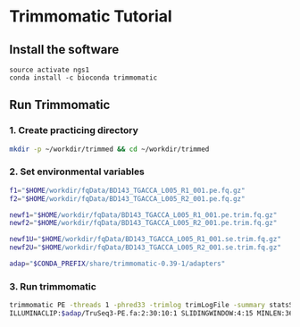 # Trimmomatic Tutorial

## Install the software

```
source activate ngs1
conda install -c bioconda trimmomatic 
```

## Run Trimmomatic

### 1. Create practicing directory

```bash
mkdir -p ~/workdir/trimmed && cd ~/workdir/trimmed 
```

### 2. Set environmental variables

```bash
f1="$HOME/workdir/fqData/BD143_TGACCA_L005_R1_001.pe.fq.gz"
f2="$HOME/workdir/fqData/BD143_TGACCA_L005_R2_001.pe.fq.gz"

newf1="$HOME/workdir/fqData/BD143_TGACCA_L005_R1_001.pe.trim.fq.gz"
newf2="$HOME/workdir/fqData/BD143_TGACCA_L005_R2_001.pe.trim.fq.gz"

newf1U="$HOME/workdir/fqData/BD143_TGACCA_L005_R1_001.se.trim.fq.gz"
newf2U="$HOME/workdir/fqData/BD143_TGACCA_L005_R2_001.se.trim.fq.gz"

adap="$CONDA_PREFIX/share/trimmomatic-0.39-1/adapters"
```

### 3. Run trimmomatic

```bash
trimmomatic PE -threads 1 -phred33 -trimlog trimLogFile -summary statsSummaryFile  $f1 $f2 $newf1 $newf1U $newf2 $newf2U \
ILLUMINACLIP:$adap/TruSeq3-PE.fa:2:30:10:1 SLIDINGWINDOW:4:15 MINLEN:36
```
